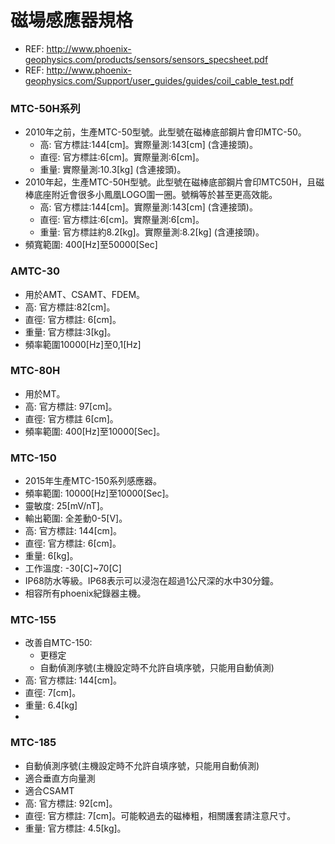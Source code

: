 # 磁場感應器規格
+ REF: http://www.phoenix-geophysics.com/products/sensors/sensors_specsheet.pdf
+ REF: http://www.phoenix-geophysics.com/Support/user_guides/guides/coil_cable_test.pdf

### MTC-50H系列
+ 2010年之前，生產MTC-50型號。此型號在磁棒底部鋼片會印MTC-50。
  + 高: 官方標註:144[cm]。實際量測:143[cm] (含連接頭)。
  + 直徑: 官方標註:6[cm]。實際量測:6[cm]。
  + 重量: 實際量測:10.3[kg] (含連接頭)。
+ 2010年起，生產MTC-50H型號。此型號在磁棒底部鋼片會印MTC50H，且磁棒底座附近會很多小鳳凰LOGO圍一圈。號稱等於甚至更高效能。
  + 高: 官方標註:144[cm]。實際量測:143[cm] (含連接頭)。
  + 直徑: 官方標註:6[cm]。實際量測:6[cm]。
  + 重量: 官方標註約8.2[kg]。實際量測:8.2[kg] (含連接頭)。
+ 頻寬範圍: 400[Hz]至50000[Sec]

### AMTC-30
+ 用於AMT、CSAMT、FDEM。
+ 高: 官方標註:82[cm]。
+ 直徑: 官方標註: 6[cm]。
+ 重量: 官方標註:3[kg]。
+ 頻率範圍10000[Hz]至0,1[Hz]

### MTC-80H
+ 用於MT。
+ 高: 官方標註: 97[cm]。
+ 直徑: 官方標註 6[cm]。
+ 頻率範圍: 400[Hz]至10000[Sec]。

### MTC-150
+ 2015年生產MTC-150系列感應器。
+ 頻率範圍: 10000[Hz]至10000[Sec]。
+ 靈敏度: 25[mV/nT]。
+ 輸出範圍: 全差動0-5[V]。
+ 高: 官方標註: 144[cm]。
+ 直徑: 官方標註: 6[cm]。
+ 重量: 6[kg]。
+ 工作溫度: -30[C]~70[C]
+ IP68防水等級。IP68表示可以浸泡在超過1公尺深的水中30分鐘。
+ 相容所有phoenix紀錄器主機。

### MTC-155
+ 改善自MTC-150:
  + 更穩定
  + 自動偵測序號(主機設定時不允許自填序號，只能用自動偵測)
+ 高: 官方標註: 144[cm]。
+ 直徑: 7[cm]。
+ 重量: 6.4[kg]
+ 
### MTC-185
+ 自動偵測序號(主機設定時不允許自填序號，只能用自動偵測)
+ 適合垂直方向量測
+ 適合CSAMT
+ 高: 官方標註: 92[cm]。
+ 直徑: 官方標註: 7[cm]。可能較過去的磁棒粗，相關護套請注意尺寸。
+ 重量: 官方標註: 4.5[kg]。
